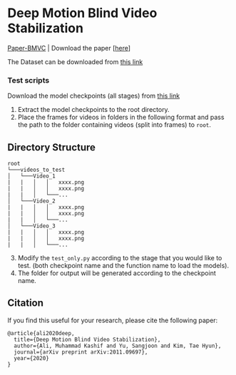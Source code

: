 # Deep Motion Blind Video Stabilization

[Paper-BMVC](https://www.bmvc2021-virtualconference.com/conference/papers/paper_0316.html) | Download the paper [[here](https://www.bmvc2021-virtualconference.com/assets/papers/0316.pdf)] 

The Dataset can be downloaded from [this link](https://hyu-my.sharepoint.com/:u:/g/personal/kashifali_hanyang_ac_kr/EcHrM-0xmmpNiyrlZeUhDj8B6mRAVpSlSWH2jM6twbI7CQ?e=1rcrVE)


### Test scripts
Download the model checkpoints (all stages) from [this link](https://hyu-my.sharepoint.com/:u:/g/personal/kashifali_hanyang_ac_kr/EYJI4NLx_DFNtbC2wZkucjYBDe3aJj0pDn-USQtPTiI8tQ?e=USbYGJ)

1. Extract the model checkpoints to the root directory.
2. Place the frames for videos in folders in the following format and pass the path to the folder containing videos (split into frames) to ```root```.
## Directory Structure

``` text
root
└───videos_to_test
│   └───Video_1
|   |   │   │   xxxx.png
|   |   │   │   xxxx.png
|   |   │   └───...
│   └───Video_2
|   |   │   │   xxxx.png
|   |   │   │   xxxx.png
|   |   │   └───...
│   └───Video_3
|   |   │   │   xxxx.png
|   |   │   │   xxxx.png
|   |   │   └───...
```
3. Modify the ```test_only.py```  according to the stage that you would like to test. (both checkpoint name and the function name to load the models).
4. The folder for output will be generated according to the checkpoint name.



## Citation

If you find this useful for your research, please cite the following paper:

``` text
@article{ali2020deep,
  title={Deep Motion Blind Video Stabilization},
  author={Ali, Muhammad Kashif and Yu, Sangjoon and Kim, Tae Hyun},
  journal={arXiv preprint arXiv:2011.09697},
  year={2020}
}
```
